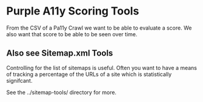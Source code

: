 # Purple A11y Scoring Tools

From the CSV of a Pa11y Crawl we want to be able to evaluate a score. We also want that score to be able to be seen over time. 


## Also see Sitemap.xml Tools

Controlling for the list of sitemaps is useful. Often you want to have a means of tracking a percentage of the URLs of a site which is statistically signifcant. 

See the ../sitemap-tools/ directory for more. 

